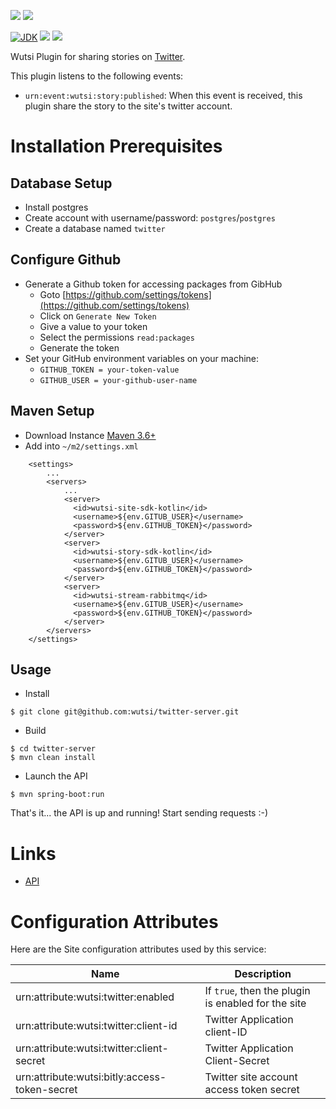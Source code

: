 [![](https://github.com/wutsi/twitter-server/actions/workflows/master.yml/badge.svg)](https://github.com/wutsi/twitter-server/actions/workflows/master.yml)
[![](https://github.com/wutsi/twitter-server/actions/workflows/pull_request.yml/badge.svg)](https://github.com/wutsi/twitter-server/actions/workflows/pull_request.yml)

[![JDK](https://img.shields.io/badge/jdk-11-brightgreen.svg)](https://jdk.java.net/11/)
[![](https://img.shields.io/badge/maven-3.6-brightgreen.svg)](https://maven.apache.org/download.cgi)
![](https://img.shields.io/badge/language-kotlin-blue.svg)

Wutsi Plugin for sharing stories on [Twitter](https://www.twitter.com).

This plugin listens to the following events:
  - `urn:event:wutsi:story:published`: When this event is received, this plugin share the story to the site's twitter account.

# Installation Prerequisites
## Database Setup
- Install postgres
- Create account with username/password: `postgres`/`postgres`
- Create a database named `twitter`

## Configure Github
- Generate a Github token for accessing packages from GibHub
  - Goto [https://github.com/settings/tokens](https://github.com/settings/tokens)
  - Click on `Generate New Token`
  - Give a value to your token
  - Select the permissions `read:packages`
  - Generate the token
- Set your GitHub environment variables on your machine:
  - `GITHUB_TOKEN = your-token-value`
  - `GITHUB_USER = your-github-user-name`

## Maven Setup
- Download Instance [Maven 3.6+](https://maven.apache.org/download.cgi)
- Add into `~/m2/settings.xml`
```
    <settings>
        ...
        <servers>
            ...
            <server>
              <id>wutsi-site-sdk-kotlin</id>
              <username>${env.GITUB_USER}</username>
              <password>${env.GITHUB_TOKEN}</password>
            </server>
            <server>
              <id>wutsi-story-sdk-kotlin</id>
              <username>${env.GITUB_USER}</username>
              <password>${env.GITHUB_TOKEN}</password>
            </server>
            <server>
              <id>wutsi-stream-rabbitmq</id>
              <username>${env.GITUB_USER}</username>
              <password>${env.GITHUB_TOKEN}</password>
            </server>
        </servers>
    </settings>
```

## Usage
- Install
```
$ git clone git@github.com:wutsi/twitter-server.git
```

- Build
```
$ cd twitter-server
$ mvn clean install
```

- Launch the API
```
$ mvn spring-boot:run
```

That's it... the API is up and running! Start sending requests :-)

# Links
- [API](https://wutsi.github.io/twitter-server/api/)


#  Configuration Attributes
Here are the Site configuration attributes used by this service:

| Name | Description |
|------|-------------|
| urn:attribute:wutsi:twitter:enabled | If `true`, then the plugin is enabled for the site |
| urn:attribute:wutsi:twitter:client-id | Twitter Application client-ID |
| urn:attribute:wutsi:twitter:client-secret | Twitter Application Client-Secret |
| urn:attribute:wutsi:bitly:access-token-secret | Twitter site account access token secret |
